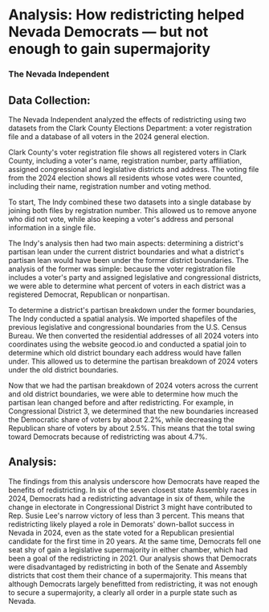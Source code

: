 # Analysis: How redistricting helped Nevada Democrats — but not enough to gain supermajority
### The Nevada Independent

## Data Collection:

The Nevada Independent analyzed the effects of redistricting using two datasets from the Clark County Elections Department: a voter registration file and a database of all voters in the 2024 general election.

Clark County's voter registration file shows all registered voters in Clark County, including a voter's name, registration number, party affiliation, assigned congressional and legislative districts and address. The voting file from the 2024 election shows all residents whose votes were counted, including their name, registration number and voting method.

To start, The Indy combined these two datasets into a single database by joining both files by registration number. This allowed us to remove anyone who did not vote, while also keeping a voter's address and personal information in a single file.

The Indy's analysis then had two main aspects: determining a district's partisan lean under the current district boundaries and what a district's partisan lean would have been under the former district boundaries. The analysis of the former was simple: because the voter registration file includes a voter's party and assigned legislative and congressional districts, we were able to determine what percent of voters in each district was a registered Democrat, Republican or nonpartisan.

To determine a district's partisan breakdown under the former boundaries, The Indy conducted a spatial analysis. We imported shapefiles of the previous legislative and congressional boundaries from the U.S. Census Bureau. We then converted the residential addresses of all 2024 voters into coordinates using the website geocod.io and conducted a spatial join to determine which old district boundary each address would have fallen under. This allowed us to determine the partisan breakdown of 2024 voters under the old district boundaries.

Now that we had the partisan breakdown of 2024 voters across the current and old district boundaries, we were able to determine how much the partisan lean changed before and after redistricting. For example, in Congressional District 3, we determined that the new boundaries increased the Democratic share of voters by about 2.2%, while decreasing the Republican share of voters by about 2.5%. This means that the total swing toward Democrats because of redistricting was about 4.7%.

## Analysis:

The findings from this analysis underscore how Democrats have reaped the benefits of redistricting. In six of the seven closest state Assembly races in 2024, Democrats had a redistricting advantage in six of them, while the change in electorate in Congressional District 3 might have contributed to Rep. Susie Lee's narrow victory of less than 3 percent. This means that redistricting likely played a role in Demorats' down-ballot success in Nevada in 2024, even as the state voted for a Republican presiential candidate for the first time in 20 years. At the same time, Democrats fell one seat shy of gain a legislative supermajority in either chamber, which had been a goal of the redistricting in 2021. Our analysis shows that Democrats were disadvantaged by redistricting in both of the Senate and Assembly districts that cost them their chance of a supermajority. This means that although Democrats largely benefitted from redistricting, it was not enough to secure a supermajority, a clearly all order in a purple state such as Nevada.
